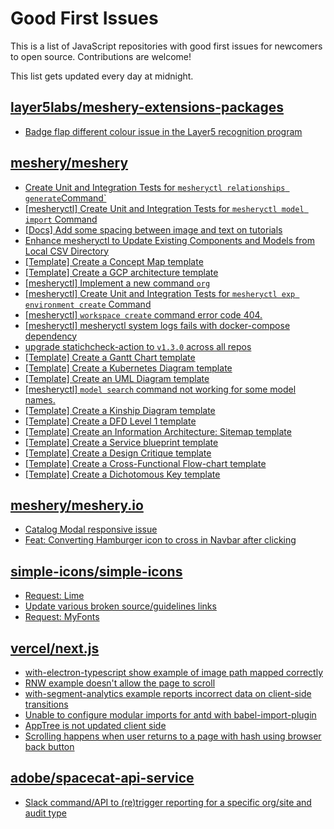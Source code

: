 # Good First Issues

This is a list of JavaScript repositories with good first issues for newcomers to open source. Contributions are welcome!

This list gets updated every day at midnight.

## [layer5labs/meshery-extensions-packages](https://github.com/layer5labs/meshery-extensions-packages)

- [Badge flap different colour issue in the Layer5 recognition program](https://github.com/layer5labs/meshery-extensions-packages/issues/444)

## [meshery/meshery](https://github.com/meshery/meshery)

- [Create Unit and Integration Tests for `mesheryctl relationships generate`Command`](https://github.com/meshery/meshery/issues/12135)
- [[mesheryctl] Create Unit and Integration Tests for `mesheryctl model import` Command](https://github.com/meshery/meshery/issues/12137)
- [[Docs] Add some spacing between image and text on tutorials](https://github.com/meshery/meshery/issues/11783)
- [Enhance mesheryctl to Update Existing Components and Models from Local CSV Directory](https://github.com/meshery/meshery/issues/12134)
- [[Template] Create a Concept Map template](https://github.com/meshery/meshery/issues/12454)
- [[Template] Create a GCP architecture template](https://github.com/meshery/meshery/issues/12498)
- [[mesheryctl] Implement a new command `org`](https://github.com/meshery/meshery/issues/13146)
- [[mesheryctl] Create Unit and Integration Tests for `mesheryctl exp environment create` Command](https://github.com/meshery/meshery/issues/12138)
- [[mesheryctl] `workspace create` command error code 404.](https://github.com/meshery/meshery/issues/11312)
- [[mesheryctl] mesheryctl system logs fails with docker-compose dependency](https://github.com/meshery/meshery/issues/10777)
- [upgrade statichcheck-action to `v1.3.0` across all repos](https://github.com/meshery/meshery/issues/13041)
- [[Template] Create a Gantt Chart template](https://github.com/meshery/meshery/issues/12461)
- [[Template] Create a Kubernetes Diagram template](https://github.com/meshery/meshery/issues/12462)
- [[Template] Create an UML Diagram template](https://github.com/meshery/meshery/issues/12451)
- [[mesheryctl] `model search` command not working for some model names.](https://github.com/meshery/meshery/issues/11319)
- [[Template] Create a Kinship Diagram template](https://github.com/meshery/meshery/issues/12452)
- [[Template] Create a DFD Level 1 template](https://github.com/meshery/meshery/issues/12501)
- [[Template] Create an Information Architecture: Sitemap template](https://github.com/meshery/meshery/issues/12464)
- [[Template] Create a Service blueprint template ](https://github.com/meshery/meshery/issues/12497)
- [[Template] Create a Design Critique template](https://github.com/meshery/meshery/issues/12502)
- [[Template] Create a Cross-Functional Flow-chart template](https://github.com/meshery/meshery/issues/12504)
- [[Template] Create a Dichotomous Key template](https://github.com/meshery/meshery/issues/12463)

## [meshery/meshery.io](https://github.com/meshery/meshery.io)

- [Catalog Modal responsive issue](https://github.com/meshery/meshery.io/issues/2017)
- [Feat: Converting Hamburger icon to cross in Navbar after clicking](https://github.com/meshery/meshery.io/issues/1894)

## [simple-icons/simple-icons](https://github.com/simple-icons/simple-icons)

- [Request: Lime](https://github.com/simple-icons/simple-icons/issues/11983)
- [Update various broken source/guidelines links](https://github.com/simple-icons/simple-icons/issues/11901)
- [Request: MyFonts](https://github.com/simple-icons/simple-icons/issues/12262)

## [vercel/next.js](https://github.com/vercel/next.js)

- [with-electron-typescript show example of image path mapped correctly](https://github.com/vercel/next.js/issues/17071)
- [RNW example doesn't allow the page to scroll](https://github.com/vercel/next.js/issues/16956)
- [with-segment-analytics example reports incorrect data on client-side transitions](https://github.com/vercel/next.js/issues/11535)
- [Unable to configure modular imports for antd with babel-import-plugin](https://github.com/vercel/next.js/issues/11403)
- [AppTree is not updated client side](https://github.com/vercel/next.js/issues/10126)
- [Scrolling happens when user returns to a page with hash using browser back button](https://github.com/vercel/next.js/issues/13653)

## [adobe/spacecat-api-service](https://github.com/adobe/spacecat-api-service)

- [Slack command/API to (re)trigger reporting for a specific org/site and audit type](https://github.com/adobe/spacecat-api-service/issues/235)

